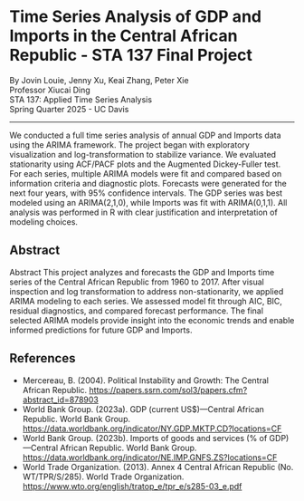 # Time Series Analysis of GDP and Imports in the Central African Republic - STA 137 Final Project

By Jovin Louie, Jenny Xu, Keai Zhang, Peter Xie\
Professor Xiucai Ding\
STA 137: Applied Time Series Analysis\
Spring Quarter 2025 - UC Davis

---

We conducted a full time series analysis of annual GDP and Imports data using the ARIMA framework.
The project began with exploratory visualization and log-transformation to stabilize variance. We
evaluated stationarity using ACF/PACF plots and the Augmented Dickey-Fuller test. For each series,
multiple ARIMA models were fit and compared based on information criteria and diagnostic plots.
Forecasts were generated for the next four years, with 95% confidence intervals. The GDP series was
best modeled using an ARIMA(2,1,0), while Imports was fit with ARIMA(0,1,1). All analysis was
performed in R with clear justification and interpretation of modeling choices.

## Abstract

Abstract This project analyzes and forecasts the GDP and Imports time series of the Central African
Republic from 1960 to 2017. After visual inspection and log transformation to address
non-stationarity, we applied ARIMA modeling to each series. We assessed model fit through AIC, BIC,
residual diagnostics, and compared forecast performance. The final selected ARIMA models provide
insight into the economic trends and enable informed predictions for future GDP and Imports.

## References

- Mercereau, B. (2004). Political Instability and Growth: The Central African Republic.
  https://papers.ssrn.com/sol3/papers.cfm?abstract_id=878903
- World Bank Group. (2023a). GDP (current US$)—Central African Republic. World Bank Group.
  https://data.worldbank.org/indicator/NY.GDP.MKTP.CD?locations=CF
- World Bank Group. (2023b). Imports of goods and services (% of GDP)—Central African Republic.
  World Bank Group. https://data.worldbank.org/indicator/NE.IMP.GNFS.ZS?locations=CF
- World Trade Organization. (2013). Annex 4 Central African Republic (No. WT/TPR/S/285). World Trade
  Organization. https://www.wto.org/english/tratop_e/tpr_e/s285-03_e.pdf
